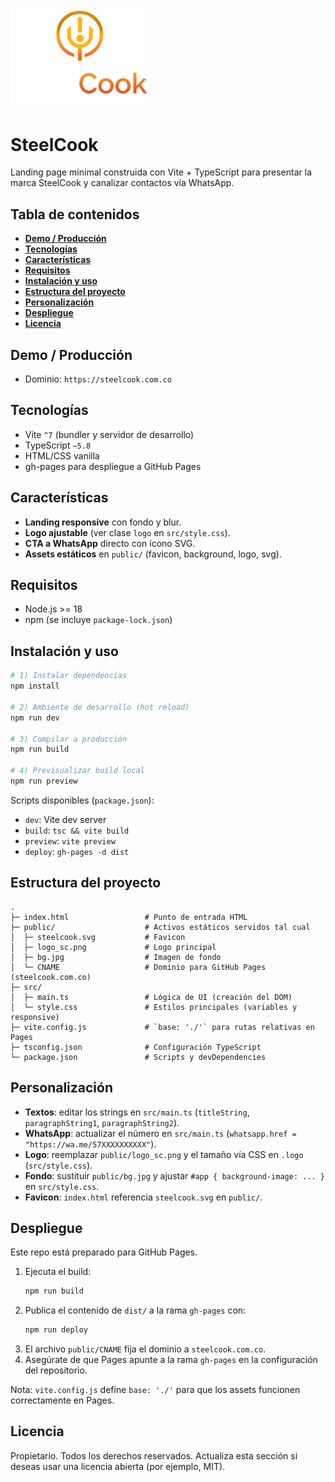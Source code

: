 <img src="public/logo_sc.png" alt="SteelCook logo" width="220" />

# SteelCook

Landing page minimal construida con Vite + TypeScript para presentar la marca SteelCook y canalizar contactos vía WhatsApp.

## Tabla de contenidos
- **[Demo / Producción](#demo--producción)**
- **[Tecnologías](#tecnologías)**
- **[Características](#características)**
- **[Requisitos](#requisitos)**
- **[Instalación y uso](#instalación-y-uso)**
- **[Estructura del proyecto](#estructura-del-proyecto)**
- **[Personalización](#personalización)**
- **[Despliegue](#despliegue)**
- **[Licencia](#licencia)**

## Demo / Producción
- Dominio: `https://steelcook.com.co`

## Tecnologías
- Vite `^7` (bundler y servidor de desarrollo)
- TypeScript `~5.8`
- HTML/CSS vanilla
- gh-pages para despliegue a GitHub Pages

## Características
- **Landing responsive** con fondo y blur.
- **Logo ajustable** (ver clase `logo` en `src/style.css`).
- **CTA a WhatsApp** directo con ícono SVG.
- **Assets estáticos** en `public/` (favicon, background, logo, svg).

## Requisitos
- Node.js >= 18
- npm (se incluye `package-lock.json`)

## Instalación y uso
```bash
# 1) Instalar dependencias
npm install

# 2) Ambiente de desarrollo (hot reload)
npm run dev

# 3) Compilar a producción
npm run build

# 4) Previsualizar build local
npm run preview
```

Scripts disponibles (`package.json`):
- `dev`: Vite dev server
- `build`: `tsc && vite build`
- `preview`: `vite preview`
- `deploy`: `gh-pages -d dist`

## Estructura del proyecto
```text
.
├─ index.html                 # Punto de entrada HTML
├─ public/                    # Activos estáticos servidos tal cual
│  ├─ steelcook.svg           # Favicon
│  ├─ logo_sc.png             # Logo principal
│  ├─ bg.jpg                  # Imagen de fondo
│  └─ CNAME                   # Dominio para GitHub Pages (steelcook.com.co)
├─ src/
│  ├─ main.ts                 # Lógica de UI (creación del DOM)
│  └─ style.css               # Estilos principales (variables y responsive)
├─ vite.config.js             # `base: './'` para rutas relativas en Pages
├─ tsconfig.json              # Configuración TypeScript
└─ package.json               # Scripts y devDependencies
```

## Personalización
- **Textos**: editar los strings en `src/main.ts` (`titleString`, `paragraphString1`, `paragraphString2`).
- **WhatsApp**: actualizar el número en `src/main.ts` (`whatsapp.href = "https://wa.me/57XXXXXXXXXX"`).
- **Logo**: reemplazar `public/logo_sc.png` y el tamaño vía CSS en `.logo` (`src/style.css`).
- **Fondo**: sustituir `public/bg.jpg` y ajustar `#app { background-image: ... }` en `src/style.css`.
- **Favicon**: `index.html` referencia `steelcook.svg` en `public/`.

## Despliegue
Este repo está preparado para GitHub Pages.

1. Ejecuta el build:
   ```bash
   npm run build
   ```
2. Publica el contenido de `dist/` a la rama `gh-pages` con:
   ```bash
   npm run deploy
   ```
3. El archivo `public/CNAME` fija el dominio a `steelcook.com.co`.
4. Asegúrate de que Pages apunte a la rama `gh-pages` en la configuración del repositorio.

Nota: `vite.config.js` define `base: './'` para que los assets funcionen correctamente en Pages.

## Licencia
Propietario. Todos los derechos reservados. Actualiza esta sección si deseas usar una licencia abierta (por ejemplo, MIT).

